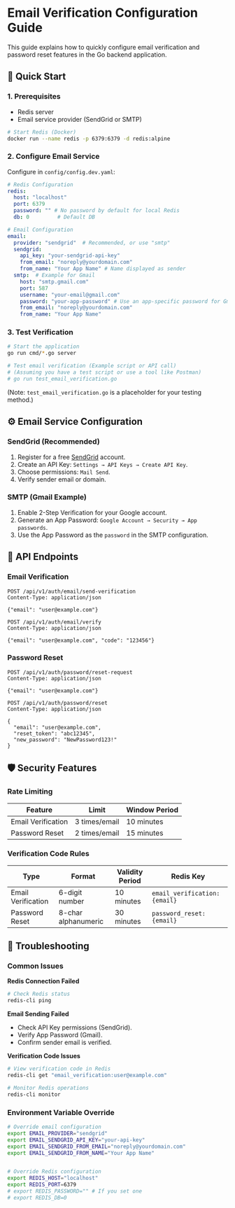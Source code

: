 # Email Verification Configuration Guide

This guide explains how to quickly configure email verification and password reset features in the Go backend application.

## 🚀 Quick Start

### 1. Prerequisites

- Redis server
- Email service provider (SendGrid or SMTP)

```bash
# Start Redis (Docker)
docker run --name redis -p 6379:6379 -d redis:alpine
```

### 2. Configure Email Service

Configure in `config/config.dev.yaml`:

```yaml
# Redis Configuration
redis:
  host: "localhost"
  port: 6379
  password: "" # No password by default for local Redis
  db: 0         # Default DB

# Email Configuration
email:
  provider: "sendgrid"  # Recommended, or use "smtp"
  sendgrid:
    api_key: "your-sendgrid-api-key"
    from_email: "noreply@yourdomain.com"
    from_name: "Your App Name" # Name displayed as sender
  smtp:  # Example for Gmail
    host: "smtp.gmail.com"
    port: 587
    username: "your-email@gmail.com"
    password: "your-app-password" # Use an app-specific password for Gmail
    from_email: "noreply@yourdomain.com"
    from_name: "Your App Name"
```

### 3. Test Verification

```bash
# Start the application
go run cmd/*.go server

# Test email verification (Example script or API call)
# (Assuming you have a test script or use a tool like Postman)
# go run test_email_verification.go
```
(Note: `test_email_verification.go` is a placeholder for your testing method.)

## ⚙️ Email Service Configuration

### SendGrid (Recommended)

1. Register for a free [SendGrid](https://sendgrid.com) account.
2. Create an API Key: `Settings → API Keys → Create API Key`.
3. Choose permissions: `Mail Send`.
4. Verify sender email or domain.

### SMTP (Gmail Example)

1. Enable 2-Step Verification for your Google account.
2. Generate an App Password: `Google Account → Security → App passwords`.
3. Use the App Password as the `password` in the SMTP configuration.

## 📡 API Endpoints

### Email Verification

```http
POST /api/v1/auth/email/send-verification
Content-Type: application/json

{"email": "user@example.com"}
```

```http
POST /api/v1/auth/email/verify
Content-Type: application/json

{"email": "user@example.com", "code": "123456"}
```

### Password Reset

```http
POST /api/v1/auth/password/reset-request
Content-Type: application/json

{"email": "user@example.com"}
```

```http
POST /api/v1/auth/password/reset
Content-Type: application/json

{
  "email": "user@example.com",
  "reset_token": "abc12345",
  "new_password": "NewPassword123!"
}
```

## 🛡️ Security Features

### Rate Limiting

| Feature             | Limit         | Window Period |
|---------------------|---------------|---------------|
| Email Verification  | 3 times/email | 10 minutes    |
| Password Reset      | 2 times/email | 15 minutes    |

### Verification Code Rules

| Type                | Format              | Validity Period | Redis Key                   |
|---------------------|---------------------|-----------------|-----------------------------|
| Email Verification  | 6-digit number      | 10 minutes      | `email_verification:{email}` |
| Password Reset      | 8-char alphanumeric | 30 minutes      | `password_reset:{email}`    |

## 🔧 Troubleshooting

### Common Issues

**Redis Connection Failed**
```bash
# Check Redis status
redis-cli ping
```

**Email Sending Failed**
- Check API Key permissions (SendGrid).
- Verify App Password (Gmail).
- Confirm sender email is verified.

**Verification Code Issues**
```bash
# View verification code in Redis
redis-cli get "email_verification:user@example.com"

# Monitor Redis operations
redis-cli monitor
```

### Environment Variable Override

```bash
# Override email configuration
export EMAIL_PROVIDER="sendgrid"
export EMAIL_SENDGRID_API_KEY="your-api-key"
export EMAIL_SENDGRID_FROM_EMAIL="noreply@yourdomain.com"
export EMAIL_SENDGRID_FROM_NAME="Your App Name"


# Override Redis configuration
export REDIS_HOST="localhost"
export REDIS_PORT=6379
# export REDIS_PASSWORD="" # If you set one
# export REDIS_DB=0
```